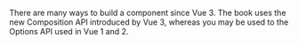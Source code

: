 There are many ways to build a component since Vue 3. The book uses the new Composition API introduced by Vue 3, whereas you may be used to the Options API used in Vue 1 and 2.